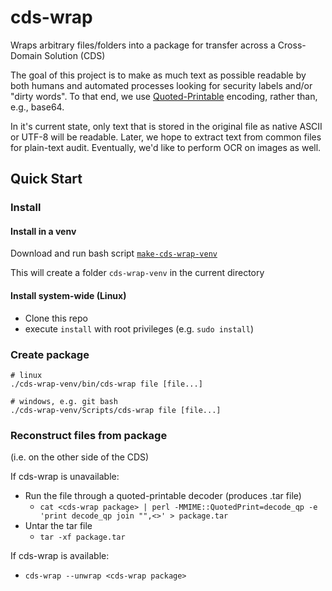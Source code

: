 # cds-wrap
Wraps arbitrary files/folders into a package for transfer across a Cross-Domain
Solution (CDS)

The goal of this project is to make as much text as possible readable by both
humans and automated processes looking for security labels and/or "dirty 
words".  To that end, we use
[Quoted-Printable](https://en.wikipedia.org/wiki/Quoted-printable) encoding,
rather than, e.g., base64.

In it's current state, only text that is stored in the original file as native
ASCII or UTF-8 will be readable.  Later, we hope to extract text from common
files for plain-text audit.  Eventually, we'd like to perform OCR on images as
well.

## Quick Start

### Install

#### Install in a venv
Download and run bash script
[`make-cds-wrap-venv`](./make-cds-wrap-venv)

This will create a folder `cds-wrap-venv` in the current directory

#### Install system-wide (Linux)
* Clone this repo
* execute `install` with root privileges (e.g. `sudo install`)

### Create package
```
# linux
./cds-wrap-venv/bin/cds-wrap file [file...]

# windows, e.g. git bash
./cds-wrap-venv/Scripts/cds-wrap file [file...]
```

### Reconstruct files from package
(i.e. on the other side of the CDS)

If cds-wrap is unavailable:
* Run the file through a quoted-printable decoder (produces .tar file)
  * `cat <cds-wrap package> | perl -MMIME::QuotedPrint=decode_qp -e 'print decode_qp join "",<>' > package.tar`
* Untar the tar file
  * `tar -xf package.tar`

If cds-wrap is available:
* `cds-wrap --unwrap <cds-wrap package>`
